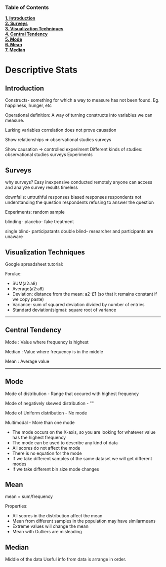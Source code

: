 
### Table of Contents

**[1. Introduction](#introduction)**<br>
**[2. Surveys](#surveys)**<br>
**[3. Visualization Techniques](#visualization-techniques)**<br>
**[4. Central Tendency](#central-tendency)**<br>
**[5. Mode](#mode)**<br>
**[6. Mean](#mean)**<br>
**[7. Median](#median)**<br>


<h1>Descriptive Stats</h1>

## Introduction
Constructs- something for which a way to measure has not been found. Eg. happiness, hunger, etc

Operational definition:
A way of turning constructs into variables we can measure.

Lurking variables
correlation does not prove causation

Show relationships => observational studies surveys

Show causation => controlled experiment
Different kinds of studies:
observational studies
surveys
Experiments


## Surveys
why surveys?
Easy
inexpensive
conducted remotely
anyone can access and analyze survey results
timeless

downfalls:
untruthful responses
biased responses
respondents not understanding the question
respondents refusing to answer the question

Experiments:
random sample

blinding- 
placebo- fake treatment

single blind- participatants
double blind- researcher and participants are unaware

## Visualization Techniques

Google spreadsheet tutorial:

Forulae:
  - SUM(a2:a8)
  - Average(a2:a8)
  - Deviation: distance from the mean: a2-$E$1 (so that it remains constant if we copy paste)
  - Variance: sum of squared deviation divided by number of entries
  - Standard deviation(sigma): square root of variance

---
## Central Tendency

Mode : Value where frequency is highest

Median : Value where frequency is in the middle

Mean : Average value

---

## Mode
Mode of distribution - Range that occured with highest frequency

Mode of negatively skewed distribution - ""

Mode of Uniform distribution - No mode

Multimodal - More than one mode

- The mode occurs on the X-axis, so you are looking for whatever value has the highest frequency
- The mode can be used to describe any kind of data
- All scores do not affect the mode
- There is no equation for the mode
- If we take different samples of the same dataset we will get different modes
- If we take different bin size mode changes

## Mean
mean = sum/frequency

Properties:
- All scores in the distribution affect the mean
- Mean from different samples in the population may have similarmeans
- Extreme values will change the mean
- Mean with Outliers are misleading

## Median

Middle of the data
Useful info from data is arrange in order.
